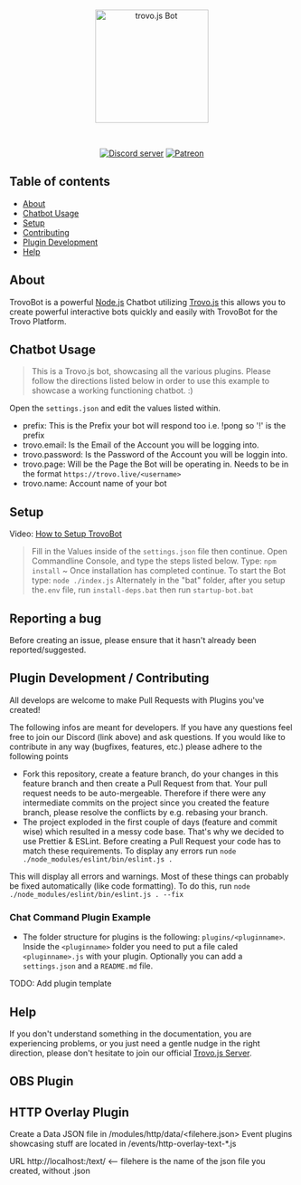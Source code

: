 <div align="center">
  <br />
  <p>
    <img src="https://static.trovo.live/cat/img/f4bf211.png" width="200" alt="trovo.js Bot" />
  </p>
  <br />
  <p>
    <a href="https://discord.gg/Kc7fyx2"><img src="https://discord.com/api/guilds/728527921504845884/embed.png" alt="Discord server" /></a>
    <a href="https://www.patreon.com/BioblazePayne"><img src="https://img.shields.io/badge/donate-patreon-F96854.svg" alt="Patreon" /></a>
  </p>
</div>

## Table of contents

- [About](#about)
- [Chatbot Usage](#chatbot-usage)
- [Setup](#setup)
- [Contributing](#contributing)
- [Plugin Development](#plugin-development)
- [Help](#help)

## About

TrovoBot is a powerful [Node.js](https://nodejs.org) Chatbot utilizing [Trovo.js](https://github.com/Bioblaze/Trovo.js) this allows you to create powerful interactive bots quickly and easily with TrovoBot for the Trovo Platform.


## Chatbot Usage

> This is a Trovo.js bot, showcasing all the various plugins. Please follow the directions listed below in order to use this example to showcase a working functioning chatbot. :)

Open the `settings.json` and edit the values listed within.

* prefix: This is the Prefix your bot will respond too i.e. !pong so '!' is the prefix
* trovo.email: Is the Email of the Account you will be logging into.
* trovo.password: Is the Password of the Account you will be loggin into.
* trovo.page: Will be the Page the Bot will be operating in. Needs to be in the format `https://trovo.live/<username>`
* trovo.name: Account name of your bot


## Setup

Video: [How to Setup TrovoBot](https://www.youtube.com/watch?v=iqK9VnynclM)

> Fill in the Values inside of the `settings.json` file then continue.
> Open Commandline Console, and type the steps listed below.
> Type: `npm install` ~ Once installation has completed continue.
> To start the Bot type: `node ./index.js`
> Alternately in the "bat" folder, after you setup the`.env` file, run `install-deps.bat` then run `startup-bot.bat`

## Reporting a bug

Before creating an issue, please ensure that it hasn't already been reported/suggested.

## Plugin Development / Contributing

All develops are welcome to make Pull Requests with Plugins you've created!

The following infos are meant for developers. If you have any questions feel free to join our Discord (link above) and ask questions.
If you would like to contribute in any way (bugfixes, features, etc.) please adhere to the following points

* Fork this repository, create a feature branch, do your changes in this feature branch and then create a Pull Request from that. Your pull request needs to be auto-mergeable. Therefore if there were any intermediate commits on the project since you created the feature branch, please resolve the conflicts by e.g. rebasing your branch.
* The project exploded in the first couple of days (feature and commit wise) which resulted in a messy code base. That's why we decided to use Prettier & ESLint. Before creating a Pull Request your code has to match these requirements. To display any errors run
`node ./node_modules/eslint/bin/eslint.js .`

This will display all errors and warnings. Most of these things can probably be fixed automatically (like code formatting). To do this, run
`node ./node_modules/eslint/bin/eslint.js . --fix`

### Chat Command Plugin Example
* The folder structure for plugins is the following: `plugins/<pluginname>`. Inside the `<pluginname>` folder you need to put a file caled `<pluginname>.js` with your plugin. Optionally you can add a `settings.json` and a `README.md` file.

TODO: Add plugin template

## Help

If you don't understand something in the documentation, you are experiencing problems, or you just need a gentle
nudge in the right direction, please don't hesitate to join our official [Trovo.js Server](https://discord.gg/Kc7fyx2).

## OBS Plugin

## HTTP Overlay Plugin

Create a Data JSON file in /modules/http/data/<filehere.json>
Event plugins showcasing stuff are located in /events/http-overlay-text-*.js

URL http://localhost:<port you selected>/text/<filehere> <-- filehere is the name of the json file you created, without .json
